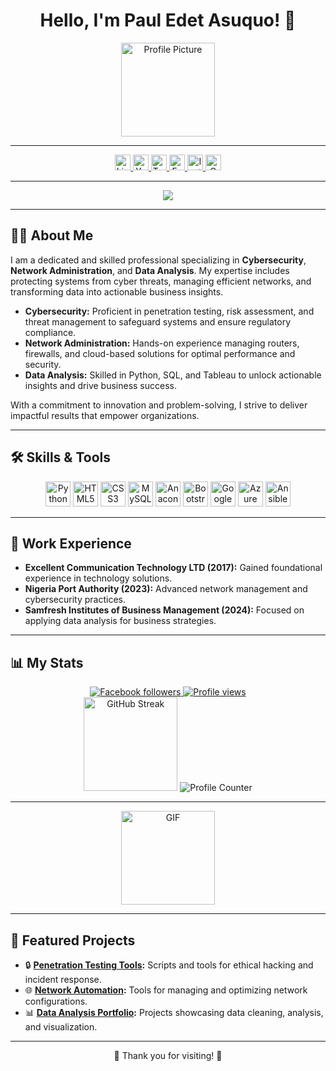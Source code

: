 <h1 align="center">Hello, I'm Paul Edet Asuquo! 👋</h1>

<div align="center">
  <img height="150" src="https://avatars.githubusercontent.com/u/190727191?v=4" alt="Profile Picture"/>
</div>

---

<div align="center">
  <a href="https://www.linkedin.com/in/paul-asuquo-6a0341342" target="_blank">
    <img src="https://img.shields.io/static/v1?message=LinkedIn&logo=linkedin&label=&color=0077B5&logoColor=white&labelColor=&style=for-the-badge" height="25" alt="LinkedIn" />
  </a>
  <a href="https://www.youtube.com/@paulasuquo3131" target="_blank">
    <img src="https://img.shields.io/static/v1?message=YouTube&logo=youtube&label=&color=FF0000&logoColor=white&labelColor=&style=for-the-badge" height="25" alt="YouTube" />
  </a>
  <a href="https://x.com/pauloshan0000?t=BXx-jwO4NxAHQqv36zfk2w&s=09" target="_blank">
    <img src="https://img.shields.io/static/v1?message=Twitter&logo=twitter&label=&color=1DA1F2&logoColor=white&labelColor=&style=for-the-badge" height="25" alt="Twitter" />
  </a>
  <a href="https://www.facebook.com/profile.php?id=100086574016854" target="_blank">
    <img src="https://img.shields.io/static/v1?message=Facebook&logo=facebook&label=&color=1877F2&logoColor=white&labelColor=&style=for-the-badge" height="25" alt="Facebook" />
  </a>
  <a href="https://www.instagram.com/pauloshan00000" target="_blank">
    <img src="https://img.shields.io/static/v1?message=Instagram&logo=instagram&label=&color=E4405F&logoColor=white&labelColor=&style=for-the-badge" height="25" alt="Instagram" />
  </a>
  <a href="mailto:pauloshan0000@gmail.com" target="_blank">
    <img src="https://img.shields.io/static/v1?message=Gmail&logo=gmail&label=&color=D14836&logoColor=white&labelColor=&style=for-the-badge" height="25" alt="Gmail" />
  </a>
</div>

---
<p align="center">
  <img src="https://readme-typing-svg.demolab.com/?lines=Cybersecurity%20Specialist;Network%20Administrator;Data%20Analyst;Always%20learning%20new%20technologies&font=Fira%20Code&center=true&width=440&height=45&color=ff6e96&vCenter=true&pause=1000&size=22" />
</p>

---

## 👨‍💻 About Me

I am a dedicated and skilled professional specializing in **Cybersecurity**, **Network Administration**, and **Data Analysis**. My expertise includes protecting systems from cyber threats, managing efficient networks, and transforming data into actionable business insights.

- **Cybersecurity:** Proficient in penetration testing, risk assessment, and threat management to safeguard systems and ensure regulatory compliance.
- **Network Administration:** Hands-on experience managing routers, firewalls, and cloud-based solutions for optimal performance and security.
- **Data Analysis:** Skilled in Python, SQL, and Tableau to unlock actionable insights and drive business success.

With a commitment to innovation and problem-solving, I strive to deliver impactful results that empower organizations.

---

## 🛠️ Skills & Tools

<div align="center">
  <img src="https://cdn.jsdelivr.net/gh/devicons/devicon/icons/python/python-original.svg" height="40" alt="Python" />
  <img src="https://cdn.jsdelivr.net/gh/devicons/devicon/icons/html5/html5-original.svg" height="40" alt="HTML5" />
  <img src="https://cdn.jsdelivr.net/gh/devicons/devicon/icons/css3/css3-original.svg" height="40" alt="CSS3" />
  <img src="https://cdn.jsdelivr.net/gh/devicons/devicon/icons/mysql/mysql-original.svg" height="40" alt="MySQL" />
  <img src="https://cdn.jsdelivr.net/gh/devicons/devicon/icons/anaconda/anaconda-original.svg" height="40" alt="Anaconda" />
  <img src="https://cdn.jsdelivr.net/gh/devicons/devicon/icons/bootstrap/bootstrap-original.svg" height="40" alt="Bootstrap" />
  <img src="https://cdn.jsdelivr.net/gh/devicons/devicon/icons/googlecloud/googlecloud-original.svg" height="40" alt="Google Cloud" />
  <img src="https://cdn.jsdelivr.net/gh/devicons/devicon/icons/azure/azure-original.svg" height="40" alt="Azure" />
  <img src="https://cdn.jsdelivr.net/gh/devicons/devicon/icons/ansible/ansible-original.svg" height="40" alt="Ansible" />
</div>

---

## 💼 Work Experience

- **Excellent Communication Technology LTD (2017):** Gained foundational experience in technology solutions.
- **Nigeria Port Authority (2023):** Advanced network management and cybersecurity practices.
- **Samfresh Institutes of Business Management (2024):** Focused on applying data analysis for business strategies.

---

## 📊 My Stats

<div align="center">
  <a href="https://www.facebook.com/profile.php?id=100086574016854" target="_blank">
    <img alt="Facebook followers" title="Facebook Followers" src="https://img.shields.io/badge/Followers-1.5k-blue?style=for-the-badge&logo=facebook&logoColor=white" />
  </a>
  <a href="https://www.facebook.com/profile.php?id=100086574016854" target="_blank">
    <img alt="Profile views" title="Profile Views" src="https://img.shields.io/badge/Views-3k-blue?style=for-the-badge&logo=facebook&logoColor=white" />
  </a>
</div>

<div align="center">
  <img src="https://streak-stats.demolab.com?user=Pauloshan&locale=en&mode=daily&theme=dark&hide_border=false&border_radius=5&order=3" height="150" alt="GitHub Streak" />
  <img src="https://profile-counter.glitch.me/Pauloshan/count.svg?" alt="Profile Counter" />
</div>

---

<div align="center">
  <img height="150" src="https://i.postimg.cc/RCjRzrNx/214122618-1bf43327-cdef-456e-81fe-fc71a9070c07.gif" alt="GIF" />
</div>

---

## 🚀 Featured Projects

- 🔒 **[Penetration Testing Tools](https://github.com/Pauloshan/penetration-testing-tools):** Scripts and tools for ethical hacking and incident response.
- 🌐 **[Network Automation](https://github.com/Pauloshan/network-automation-scripts):** Tools for managing and optimizing network configurations.
- 📊 **[Data Analysis Portfolio](https://github.com/Pauloshan/data-analysis-projects):** Projects showcasing data cleaning, analysis, and visualization.

---

<p align="center">🌟 Thank you for visiting! 🌟</p>